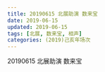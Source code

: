```yaml
---
title: 20190615 北展助演 数来宝
date: 2019-06-15
updated: 2019-06-15
tags: [北展, 数来宝, 相声]
categories: (2019)己亥年场次
---
```

20190615 北展助演 数来宝

